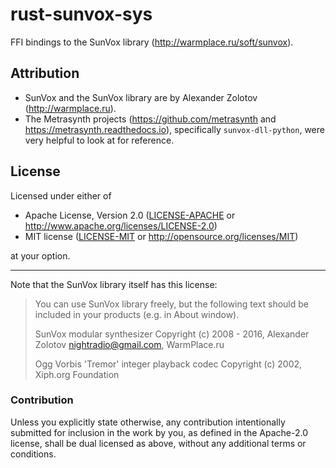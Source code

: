 # rust-sunvox-sys

FFI bindings to the SunVox library (http://warmplace.ru/soft/sunvox).


## Attribution

- SunVox and the SunVox library are by Alexander Zolotov (http://warmplace.ru).
- The Metrasynth projects (https://github.com/metrasynth and https://metrasynth.readthedocs.io), specifically `sunvox-dll-python`, were very helpful to look at for reference.


## License

Licensed under either of

- Apache License, Version 2.0 ([LICENSE-APACHE](LICENSE-APACHE) or
  http://www.apache.org/licenses/LICENSE-2.0)
- MIT license ([LICENSE-MIT](LICENSE-MIT) or http://opensource.org/licenses/MIT)

at your option.

---

Note that the SunVox library itself has this license:

> You can use SunVox library freely, but the following text should be included in your products (e.g. in About window).
>
> SunVox modular synthesizer
> Copyright (c) 2008 - 2016, Alexander Zolotov <nightradio@gmail.com>, WarmPlace.ru
>
> Ogg Vorbis 'Tremor' integer playback codec
> Copyright (c) 2002, Xiph.org Foundation


### Contribution

Unless you explicitly state otherwise, any contribution intentionally submitted
for inclusion in the work by you, as defined in the Apache-2.0 license, shall be
dual licensed as above, without any additional terms or conditions.
